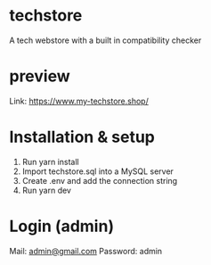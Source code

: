 # techstore

A tech webstore with a built in compatibility checker

# preview

Link: https://www.my-techstore.shop/

# Installation & setup

1. Run yarn install
2. Import techstore.sql into a MySQL server
3. Create .env and add the connection string
4. Run yarn dev

# Login (admin)

Mail: admin@gmail.com
Password: admin
